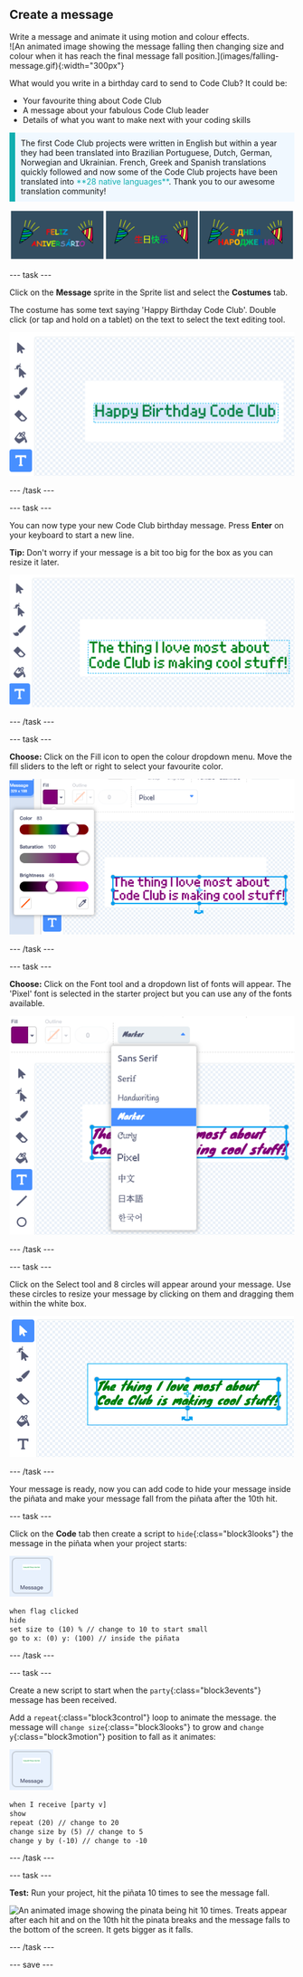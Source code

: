 ## Create a message

<div style="display: flex; flex-wrap: wrap">
<div style="flex-basis: 200px; flex-grow: 1; margin-right: 15px;">
Write a message and animate it using motion and colour effects. 
</div>
<div>
![An animated image showing the message falling then changing size and colour when it has reach the final message fall position.](images/falling-message.gif){:width="300px"}
</div>
</div>

What would you write in a birthday card to send to Code Club? It could be:
+ Your favourite thing about Code Club
+ A message about your fabulous Code Club leader
+ Details of what you want to make next with your coding skills

<p style="border-left: solid; border-width:10px; border-color: #0faeb0; background-color: aliceblue; padding: 10px;">
The first Code Club projects were written in English but within a year they had been translated into Brazilian Portuguese, Dutch, German, Norwegian and Ukrainian. French, Greek and Spanish translations quickly followed and now some of the Code Club projects have been translated into <span style="color: #0faeb0">**28 native languages**</span>. Thank you to our awesome translation community!

![Multiple images saying Happy Birthday in various native languages.](images/birthday-languages.png)
</p>

--- task ---

Click on the **Message** sprite in the Sprite list and select the **Costumes** tab. 

The costume has some text saying 'Happy Birthday Code Club'. Double click (or tap and hold on a tablet) on the text to select the text editing tool.

![The costume editor with Text tool selected and text highlighted.](images/text-edit.png)

--- /task ---

--- task ---

You can now type your new Code Club birthday message. Press **Enter** on your keyboard to start a new line. 

**Tip:** Don't worry if your message is a bit too big for the box as you can resize it later.

![The text editor showing a new message has been typed in place of the old message.](images/new-text.png)

--- /task ---

--- task ---

**Choose:** Click on the Fill icon to open the colour dropdown menu. Move the fill sliders to the left or right to select your favourite color. 

![The Fill dropdown menu with sliders for color, saturation and brightness. The message has changed from green to purple.](images/font-colour.png)

--- /task ---

--- task ---

**Choose:** Click on the Font tool and a dropdown list of fonts will appear. The 'Pixel' font is selected in the starter project but you can use any of the fonts available. 

![The Font dropdown menu showing a choice of 9 different fonts. The 'Marker' font has been selected.](images/font-type.png)

--- /task ---

--- task ---

Click on the Select tool and 8 circles will appear around your message. Use these circles to resize your message by clicking on them and dragging them within the white box. 

![The Select tool is highlighted and the message has small circles in each corner and at the central vertical and horizontal borer points so that it can be resized in multile directions.](images/resize-message.png)

--- /task ---

Your message is ready, now you can add code to hide your message inside the piñata and make your message fall from the piñata after the 10th hit. 

--- task ---

Click on the **Code** tab then create a script to `hide`{:class="block3looks"} the message in the piñata when your project starts:

![The message sprite icon.](images/message-sprite.png)

```blocks3
when flag clicked
hide
set size to (10) % // change to 10 to start small
go to x: (0) y: (100) // inside the piñata
```

--- /task ---

--- task ---

Create a new script to start when the `party`{:class="block3events"} message has been received. 

Add a `repeat`{:class="block3control"} loop to animate the message. the message will `change size`{:class="block3looks"} to grow and `change y`{:class="block3motion"} position to fall as it animates:

![The message sprite icon.](images/message-sprite.png)

```blocks3
when I receive [party v]
show
repeat (20) // change to 20
change size by (5) // change to 5
change y by (-10) // change to -10
```

--- /task ---

--- task ---

**Test:** Run your project, hit the piñata 10 times to see the message fall.

![An animated image showing the pinata being hit 10 times. Treats appear after each hit and on the 10th hit the pinata breaks and the message falls to the bottom of the screen. It gets bigger as it falls.](images/falling-message.gif)

--- /task ---

--- save ---
